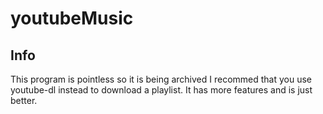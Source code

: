 # youtubeMusic
## Info
This program is pointless so it is being archived I recommed that you use youtube-dl instead to download a playlist. It has more features and is just better.
